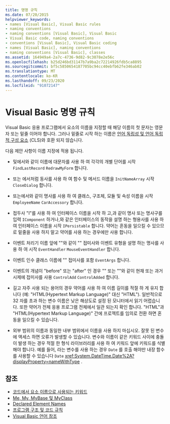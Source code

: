 ```yaml
---
title: 명명 규칙
ms.date: 07/20/2015
helpviewer_keywords:
- names [Visual Basic], Visual Basic rules
- naming conventions
- naming conventions [Visual Basic], Visual Basic
- Visual Basic code, naming conventions
- conventions [Visual Basic], Visual Basic coding
- names [Visual Basic], naming conventions
- naming conventions [Visual Basic], classes
ms.assetid: 164949a4-2a7c-4736-9d82-9c3078e2e56c
ms.openlocfilehash: b25d246bd31147b7a9ba2c72214926fdb5ca8895
ms.sourcegitcommit: bf5c5850654187705bc94cc40ebfb62fe346ab02
ms.translationtype: MT
ms.contentlocale: ko-KR
ms.lasthandoff: 09/23/2020
ms.locfileid: "91072147"
---
```

# <a name="visual-basic-naming-conventions"></a>Visual Basic 명명 규칙

Visual Basic 응용 프로그램에서 요소의 이름을 지정할 때 해당 이름의 첫 문자는 영문자 또는 밑줄 이어야 합니다. 그러나 밑줄로 시작 하는 이름은 [언어 독립성 및 언어 독립적 구성 요소](../../../standard/language-independence-and-language-independent-components.md) (CLS)와 호환 되지 않습니다.  
  
 다음 제안 사항이 이름 지정에 적용 됩니다.  
  
- 및에서와 같이 이름에 대문자를 사용 하 여 각각의 개별 단어를 시작 `FindLastRecord` `RedrawMyForm` 합니다.  
  
- 또는 에서처럼 동사를 사용 하 여 함수 및 메서드 이름을 `InitNameArray` 시작 `CloseDialog` 합니다.  
  
- 또는에서와 같이 명사를 사용 하 여 클래스, 구조체, 모듈 및 속성 이름을 시작 `EmployeeName` `CarAccessory` 합니다.  
  
- 접두사 "I"를 사용 하 여 인터페이스 이름을 시작 하 고,과 같이 명사 또는 명사구를 입력 `IComponent` 하거나,와 같은 인터페이스의 동작을 설명 하는 형용사를 사용 하 여 인터페이스 이름을 시작 `IPersistable` 합니다. 약어는 혼동을 일으킬 수 있으므로 밑줄을 사용 하지 말고 약어를 사용 하는 경우에만 사용 합니다.  
  
- 이벤트 처리기 이름 앞에 ""와 같이 "" 접미사와 이벤트 유형을 설명 하는 명사를 사용 하 여 시작 `EventHandler` `MouseEventHandler` 합니다.  
  
- 이벤트 인수 클래스 이름에 "" 접미사를 포함 `EventArgs` 합니다.  
  
- 이벤트의 개념이 "before" 또는 "after" 인 경우 "" 또는 ""와 같이 현재 또는 과거 시제에 접미사를 사용 `ControlAdd` `ControlAdded` 합니다.  
  
- 길고 자주 사용 되는 용어의 경우 약어를 사용 하 여 이름 길이를 적절 하 게 유지 합니다 (예: "HTML(Hypertext Markup Language)" 대신 "HTML"). 일반적으로 32 자를 초과 하는 변수 이름은 낮은 해상도로 설정 된 모니터에서 읽기 어렵습니다. 또한 약어가 전체 응용 프로그램 전체에서 일관 되는지 확인 합니다. "HTML"과 "HTML(Hypertext Markup Language)" 간에 프로젝트를 임의로 전환 하면 혼동을 일으킬 수 있습니다.  
  
- 외부 범위의 이름과 동일한 내부 범위에서 이름을 사용 하지 마십시오. 잘못 된 변수에 액세스 하면 오류가 발생할 수 있습니다. 변수와 이름이 같은 키워드 사이에 충돌이 발생 하는 경우 적절 한 형식 라이브러리를 사용 하 여 키워드 앞에 키워드를 식별 해야 합니다. 예를 들어, 라는 변수를 사용 하는 경우 `Date` 를 호출 해야만 내장 함수를 사용할 수 있습니다 `Date` <xref:System.DateTime.Date%2A?displayProperty=nameWithType> .  
  
## <a name="see-also"></a>참조

- [코드에서 요소 이름으로 사용되는 키워드](keywords-as-element-names-in-code.md)
- [Me, My, MyBase 및 MyClass](me-my-mybase-and-myclass.md)
- [Declared Element Names](../language-features/declared-elements/declared-element-names.md)
- [프로그램 구조 및 코드 규칙](program-structure-and-code-conventions.md)
- [Visual Basic 언어 참조](../../language-reference/index.md)
